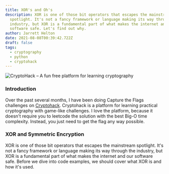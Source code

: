 ```yaml
---
title: XOR's and Oh's
description: XOR is one of those bit operators that escapes the mainstream
  spotlight. It's not a fancy framework or language making its way through the
  industry, but XOR is a fundamental part of what makes the internet and our
  software safe. Let's find out why.
author: Jarrett Helton
date: 2021-08-08T00:39:42.722Z
draft: false
tags:
  - cryptography
  - python
  - cryptohack
---
```

![CryptoHack – A fun free platform for learning cryptography](https://cryptohack.org/static/img/banner.png "CryptoHack")

### Introduction

Over the past several months, I have been doing Capture the Flags challenges on [Cryptohack](https://cryptohack.org). Cryptohack is a platform for learning practical cryptography with game-like challenges. I love the platform, because it doesn't require you to leetcode the solution with the best Big-O time complexity. Instead, you just need to get the flag any way possible.

### XOR and Symmetric Encryption

XOR is one of those bit operators that escapes the mainstream spotlight. It's not a fancy framework or language making its way through the industry, but XOR is a fundamental part of what makes the internet and our software safe. Before we dive into code examples, we should cover what XOR is and how it's used.